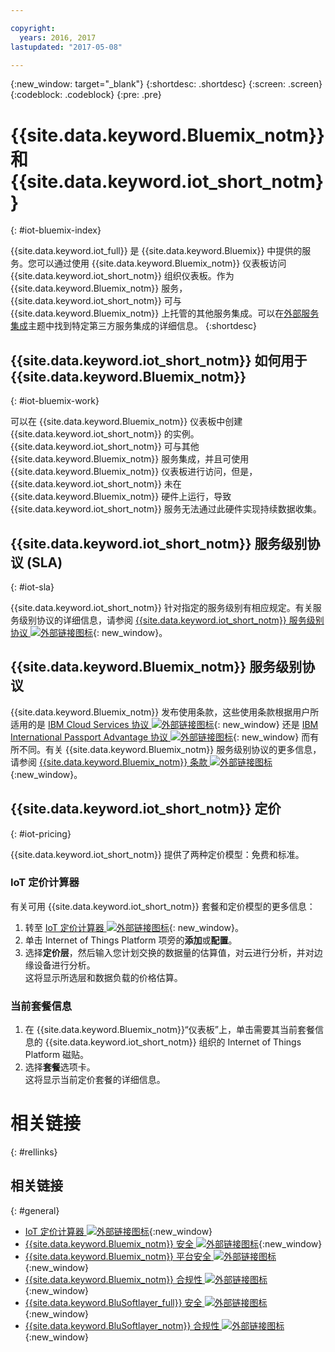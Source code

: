 ```yaml
---

copyright:
  years: 2016, 2017
lastupdated: "2017-05-08"

---
```


{:new_window: target="\_blank"}
{:shortdesc: .shortdesc}
{:screen: .screen}
{:codeblock: .codeblock}
{:pre: .pre}

# {{site.data.keyword.Bluemix_notm}} 和 {{site.data.keyword.iot_short_notm}}
{: #iot-bluemix-index}

{{site.data.keyword.iot_full}} 是 {{site.data.keyword.Bluemix}} 中提供的服务。您可以通过使用 {{site.data.keyword.Bluemix_notm}} 仪表板访问 {{site.data.keyword.iot_short_notm}} 组织仪表板。作为 {{site.data.keyword.Bluemix_notm}} 服务，{{site.data.keyword.iot_short_notm}} 可与 {{site.data.keyword.Bluemix_notm}} 上托管的其他服务集成。可以在[外部服务集成](extensions/index.html)主题中找到特定第三方服务集成的详细信息。
{:shortdesc}

## {{site.data.keyword.iot_short_notm}} 如何用于 {{site.data.keyword.Bluemix_notm}}
{: #iot-bluemix-work}

可以在 {{site.data.keyword.Bluemix_notm}} 仪表板中创建 {{site.data.keyword.iot_short_notm}} 的实例。{{site.data.keyword.iot_short_notm}} 可与其他 {{site.data.keyword.Bluemix_notm}} 服务集成，并且可使用 {{site.data.keyword.Bluemix_notm}} 仪表板进行访问，但是，{{site.data.keyword.iot_short_notm}} 未在 {{site.data.keyword.Bluemix_notm}} 硬件上运行，导致 {{site.data.keyword.iot_short_notm}} 服务无法通过此硬件实现持续数据收集。

## {{site.data.keyword.iot_short_notm}} 服务级别协议 (SLA)
{: #iot-sla}

{{site.data.keyword.iot_short_notm}} 针对指定的服务级别有相应规定。有关服务级别协议的详细信息，请参阅 [{{site.data.keyword.iot_short_notm}} 服务级别协议 ![外部链接图标](../../../icons/launch-glyph.svg "外部链接图标")](http://www-03.ibm.com/software/sla/sladb.nsf/pdf/6738-03/$file/i126-6738-03_06-2016_en_US.pdf){: new_window}。

## {{site.data.keyword.Bluemix_notm}} 服务级别协议

{{site.data.keyword.Bluemix_notm}} 发布使用条款，这些使用条款根据用户所适用的是 [IBM Cloud Services 协议 ![外部链接图标](../../../icons/launch-glyph.svg)](http://www-05.ibm.com/support/operations/files/pdf/csa_us.pdf?cm_mc_uid=65870113399114371461368&cm_mc_sid_50200000=1469524513){: new_window} 还是 [IBM International Passport Advantage 协议 ![外部链接图标](../../../icons/launch-glyph.svg)](https://www-01.ibm.com/software/passportadvantage/pa_agreements.html){: new_window} 而有所不同。有关 {{site.data.keyword.Bluemix_notm}} 服务级别协议的更多信息，请参阅 [{{site.data.keyword.Bluemix_notm}} 条款 ![外部链接图标](../../../icons/launch-glyph.svg "外部链接图标")](https://console.{DomainName}/docs/navigation/notices.html#terms){:new_window}。

## {{site.data.keyword.iot_short_notm}} 定价
{: #iot-pricing}

{{site.data.keyword.iot_short_notm}} 提供了两种定价模型：免费和标准。

### IoT 定价计算器
有关可用 {{site.data.keyword.iot_short_notm}} 套餐和定价模型的更多信息：
1. 转至 [IoT 定价计算器 ![外部链接图标](../../../icons/launch-glyph.svg "外部链接图标")](http://iot-cost-calculator.ng.bluemix.net/){: new_window}。  
2. 单击 Internet of Things Platform 项旁的**添加**或**配置**。
3. 选择**定价层**，然后输入您计划交换的数据量的估算值，对云进行分析，并对边缘设备进行分析。  
这将显示所选层和数据负载的价格估算。

### 当前套餐信息
1. 在 {{site.data.keyword.Bluemix_notm}}“仪表板”上，单击需要其当前套餐信息的 {{site.data.keyword.iot_short_notm}} 组织的 Internet of Things Platform 磁贴。
2. 选择**套餐**选项卡。  
这将显示当前定价套餐的详细信息。

# 相关链接
{: #rellinks}


## 相关链接
{: #general}

* [IoT 定价计算器 ![外部链接图标](../../../icons/launch-glyph.svg "外部链接图标")](http://iot-cost-calculator.ng.bluemix.net/){:new_window}
* [{{site.data.keyword.Bluemix_notm}} 安全 ![外部链接图标](../../../icons/launch-glyph.svg "外部链接图标")](https://console.ng.bluemix.net/docs/security/index.html#security){:new_window}
* [{{site.data.keyword.Bluemix_notm}} 平台安全 ![外部链接图标](../../../icons/launch-glyph.svg "外部链接图标")](https://console.ng.bluemix.net/docs/security/index.html#platform-security){:new_window}
* [{{site.data.keyword.Bluemix_notm}} 合规性 ![外部链接图标](../../../icons/launch-glyph.svg "外部链接图标")](https://console.ng.bluemix.net/docs/security/index.html#compliance){:new_window}
* [{{site.data.keyword.BluSoftlayer_full}} 安全 ![外部链接图标](../../../icons/launch-glyph.svg "外部链接图标")](http://www.softlayer.com/security){:new_window}
* [{{site.data.keyword.BluSoftlayer_notm}} 合规性 ![外部链接图标](../../../icons/launch-glyph.svg "外部链接图标")](http://www.softlayer.com/compliance){:new_window}
